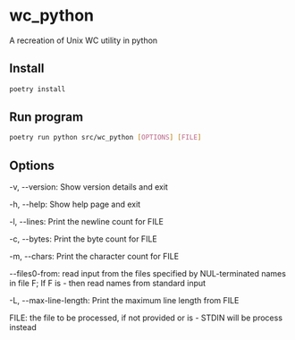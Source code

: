 # wc_python

A recreation of Unix WC utility in python

## Install

```bash
poetry install
```

## Run program

```bash
poetry run python src/wc_python [OPTIONS] [FILE]
```

## Options

-v, --version: Show version details and exit

-h, --help: Show help page and exit

-l, --lines: Print the newline count for FILE

-c, --bytes: Print the byte count for FILE

-m, --chars: Print the character count for FILE

--files0-from: read input from the files specified by NUL-terminated names in file F; If F is - then read names from standard input

-L, --max-line-length: Print the maximum line length from FILE

FILE: the file to be processed, if not provided or is - STDIN will be process instead
